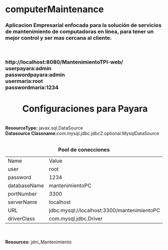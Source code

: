 # computerMaintenance
<h3>Aplicacion Empresarial enfocada para la solución de servicios de mantenimiento de computadoras en linea, para tener un mejor control y ser mas cercana al cliente. </h3>
<br>
<h3>http://localhost:8080/MantenimientoTPI-web/ <br> userpayara:admin<br>passwordpayara:admin<br>usermaria:root<br>passwordmaria:1234<br></h3>

<h1><center>Configuraciones para Payara</center></h1>
<br>
<b>ResourceType:</b> javax.sql.DataSource<br>
<b>Datasource Classname:</b>com.mysql.jdbc.jdbc2.optional.MysqlDataSource<br><br>
<table style="width:100%">
  
<tr><caption><b>Pool de conecciones</b></caption><tr>
<tr>  <td>Name</td>         <td>Value</td> </tr>
<tr>  <td>user</td>         <td>root</td> </tr>
<tr>  <td>password</td>     <td>1234</td> </tr>
<tr>  <td>databaseName</td> <td>mantenimientoPC</td> </tr>
<tr>  <td>portNumber</td>   <td>3300</td> </tr> 
<tr>  <td>serverName</td>   <td>localhost</td> </tr>
<tr>  <td>URL</td>          <td>jdbc:mysql://localhost:3300/mantenimientoPC</td> </tr>
<tr>  <td>driverClass	</td> <td>com.mysql.jdbc.Driver</td> </tr>

</table><br><br>
<b>Resources:</b> jdni_Mantenimiento
